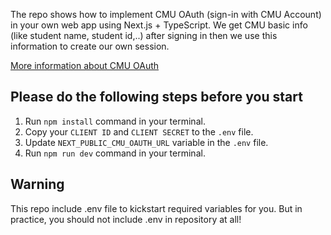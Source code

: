 The repo shows how to implement CMU OAuth (sign-in with CMU Account) in your own web app using Next.js + TypeScript. We get CMU basic info (like student name, student id,..) after signing in then we use this information to create our own session.

[More information about CMU OAuth](https://docs.google.com/document/d/1N2jqPHwgKD1hmspXBlEfoHEw6Sj2m-co2Jx_lRQTPwY/edit?usp=sharing)

## Please do the following steps before you start

1. Run `npm install` command in your terminal.
2. Copy your `CLIENT ID` and `CLIENT SECRET` to the `.env` file.
3. Update `NEXT_PUBLIC_CMU_OAUTH_URL` variable in the `.env` file.
4. Run `npm run dev` command in your terminal.

## Warning

This repo include .env file to kickstart required variables for you. But in practice, you should not include .env in repository at all!





